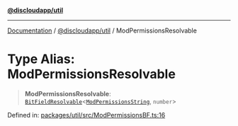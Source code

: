 [**@discloudapp/util**](../README.md)

***

[Documentation](../../../packages.md) / [@discloudapp/util](../README.md) / ModPermissionsResolvable

# Type Alias: ModPermissionsResolvable

> **ModPermissionsResolvable**: [`BitFieldResolvable`](BitFieldResolvable.md)\<[`ModPermissionsString`](ModPermissionsString.md), `number`\>

Defined in: [packages/util/src/ModPermissionsBF.ts:16](https://github.com/discloud/discloud.app/blob/8d6df0b18784d1a4408701ac8e6b9db44dbb7133/packages/util/src/ModPermissionsBF.ts#L16)
